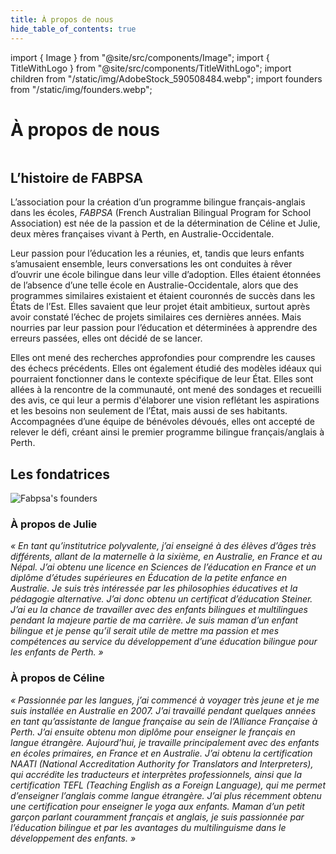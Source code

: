 ```yaml
---
title: À propos de nous
hide_table_of_contents: true
---
```


import { Image } from "@site/src/components/Image";
import { TitleWithLogo } from "@site/src/components/TitleWithLogo";
import children from "/static/img/AdobeStock_590508484.webp";
import founders from "/static/img/founders.webp";

<TitleWithLogo>

# À propos de nous

</TitleWithLogo>

<Image src={children} alt="" width={928} height={459} />

## L’histoire de FABPSA

L’association pour la création d’un programme bilingue français-anglais dans les écoles, <em>FABPSA</em> (French Australian Bilingual Program for School Association) est née de la passion et de la détermination de Céline et Julie, deux mères françaises vivant à Perth, en Australie-Occidentale.

Leur passion pour l’éducation les a réunies, et, tandis que leurs enfants s’amusaient ensemble, leurs conversations les ont conduites à rêver d’ouvrir une école bilingue dans leur ville d’adoption.
Elles étaient étonnées de l’absence d’une telle école en Australie-Occidentale, alors que des programmes similaires existaient et étaient couronnés de succès dans les États de l’Est. Elles savaient que leur projet était ambitieux, surtout après avoir constaté l’échec de projets similaires ces dernières années. Mais nourries par leur passion pour l’éducation et déterminées à apprendre des erreurs passées, elles ont décidé de se lancer.

Elles ont mené des recherches approfondies pour comprendre les causes des échecs précédents. Elles ont également étudié des modèles idéaux qui pourraient fonctionner dans le contexte spécifique de leur État. Elles sont allées à la rencontre de la communauté, ont mené des sondages et recueilli des avis, ce qui leur a permis d'élaborer une vision reflétant les aspirations et les besoins non seulement de l’État, mais aussi de ses habitants. Accompagnées d’une équipe de bénévoles dévoués, elles ont accepté de relever le défi, créant ainsi le premier programme bilingue français/anglais à Perth.

## Les fondatrices

<Image src={founders} alt="Fabpsa's founders" width={603} height={494} />

<div className="aboutUsColumn">

<div>

<div className="textCenter">

### À propos de Julie

</div>

<i>

« En tant qu’institutrice polyvalente, j’ai enseigné à des élèves d’âges très différents, allant de la maternelle à la sixième, en Australie, en France et au Népal. J’ai obtenu une licence en Sciences de l’éducation en France et un diplôme d’études supérieures en Éducation de la petite enfance en Australie. Je suis très intéressée par les philosophies éducatives et la pédagogie alternative. J’ai donc obtenu un certificat d’éducation Steiner. J’ai eu la chance de travailler avec des enfants bilingues et multilingues pendant la majeure partie de ma carrière. Je suis maman d’un enfant bilingue et je pense qu’il serait utile de mettre ma passion et mes compétences au service du développement d’une éducation bilingue pour les enfants de Perth. »

</i>

</div>

<div>

<div className="textCenter">

### À propos de Céline

</div>

<i>

« Passionnée par les langues, j’ai commencé à voyager très jeune et je me suis installée en Australie en 2007. J’ai travaillé pendant quelques années en tant qu’assistante de langue française au sein de l’Alliance Française à Perth. J’ai ensuite obtenu mon diplôme pour enseigner le français en langue étrangère. Aujourd’hui, je travaille principalement avec des enfants en écoles primaires, en France et en Australie. J’ai obtenu la certification NAATI (National Accreditation Authority for Translators and Interpreters), qui accrédite les traducteurs et interprètes professionnels, ainsi que la certification TEFL (Teaching English as a Foreign Language), qui me permet d’enseigner l’anglais comme langue étrangère. J’ai plus récemment obtenu une certification pour enseigner le yoga aux enfants. Maman d’un petit garçon parlant couramment français et anglais, je suis passionnée par l’éducation bilingue et par les avantages du multilinguisme dans le développement des enfants. »

</i>

</div>

</div>
